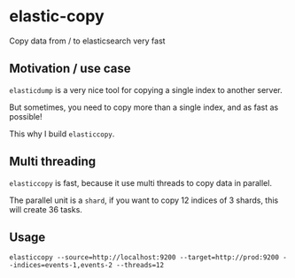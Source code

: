 # elastic-copy
Copy data from / to elasticsearch very fast

## Motivation / use case

``elasticdump`` is a very nice tool for copying a single index to another server. 

But sometimes, you need to copy more than a single index, and as fast as possible!

This why I build ``elasticcopy``.

## Multi threading

``elasticcopy`` is fast, because it use multi threads to copy data in parallel. 

The parallel unit is a ``shard``, if you want to copy 12 indices of 3 shards, this will create 36 tasks.

## Usage

```
elasticcopy --source=http://localhost:9200 --target=http://prod:9200 --indices=events-1,events-2 --threads=12
```

